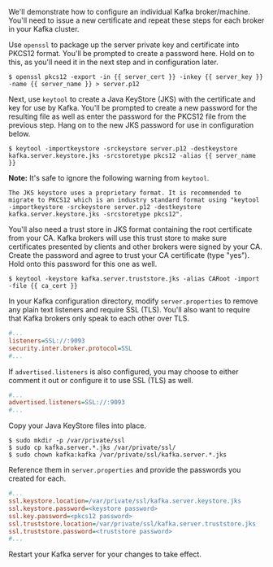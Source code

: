 We'll demonstrate how to configure an individual Kafka broker/machine. You'll need to issue a new certificate and repeat these steps for each broker in your Kafka cluster.

Use `openssl` to package up the server private key and certificate into PKCS12 format. You'll be prompted to create a password here. Hold on to this, as you'll need it in the next step and in configuration later.

```shell-session
$ openssl pkcs12 -export -in {{ server_cert }} -inkey {{ server_key }} -name {{ server_name }} > server.p12
```

Next, use `keytool` to create a Java KeyStore (JKS) with the certificate and key for use by Kafka. 
You'll be prompted to create a new password for the resulting file as well as enter the password for the PKCS12 file from the previous step. 
Hang on to the new JKS password for use in configuration below.

```shell-session
$ keytool -importkeystore -srckeystore server.p12 -destkeystore kafka.server.keystore.jks -srcstoretype pkcs12 -alias {{ server_name }}
```

**Note:** It's safe to ignore the following warning from `keytool`.

```
The JKS keystore uses a proprietary format. It is recommended to migrate to PKCS12 which is an industry standard format using "keytool -importkeystore -srckeystore server.p12 -destkeystore kafka.server.keystore.jks -srcstoretype pkcs12".
```

You'll also need a trust store in JKS format containing the root certificate from your CA. Kafka brokers will use this trust store to make sure certificates presented by clients and other brokers were signed by your CA. Create the password and agree to trust your CA certificate (type "yes"). Hold onto this password for this one as well.

```shell-session
$ keytool -keystore kafka.server.truststore.jks -alias CARoot -import -file {{ ca_cert }}
```

In your Kafka configuration directory, modify `server.properties` to remove any plain text listeners and require SSL (TLS). You'll also want to require that Kafka brokers only speak to each other over TLS.

```ini
#...
listeners=SSL://:9093
security.inter.broker.protocol=SSL
#...
```

If `advertised.listeners` is also configured, you may choose to either comment it out or configure it to use SSL (TLS) as well.

```ini
#...
advertised.listeners=SSL://:9093
#...
```

Copy your Java KeyStore files into place.

```shell-session
$ sudo mkdir -p /var/private/ssl
$ sudo cp kafka.server.*.jks /var/private/ssl/
$ sudo chown kafka:kafka /var/private/ssl/kafka.server.*.jks
```

Reference them in `server.properties` and provide the passwords you created for each.

```ini
#...
ssl.keystore.location=/var/private/ssl/kafka.server.keystore.jks
ssl.keystore.password=<keystore password>
ssl.key.password=<pkcs12 password>
ssl.truststore.location=/var/private/ssl/kafka.server.truststore.jks
ssl.truststore.password=<truststore password>
#...
```

Restart your Kafka server for your changes to take effect.
